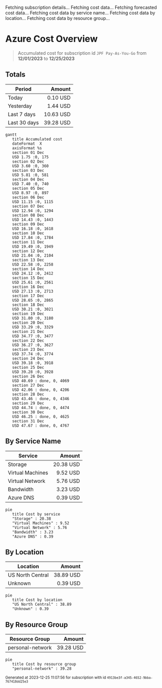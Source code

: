 Fetching subscription details...
Fetching cost data...
Fetching forecasted cost data...
Fetching cost data by service name...
Fetching cost data by location...
Fetching cost data by resource group...
# Azure Cost Overview

> Accumulated cost for subscription id `JPF Pay-As-You-Go` from **12/01/2023** to **12/25/2023**

## Totals

|Period|Amount|
|---|---:|
|Today|0.10 USD|
|Yesterday|1.44 USD|
|Last 7 days|10.63 USD|
|Last 30 days|39.28 USD|

```mermaid
gantt
   title Accumulated cost
   dateFormat  X
   axisFormat %s
   section 01 Dec
   USD 1.75 :0, 175
   section 02 Dec
   USD 3.60 :0, 360
   section 03 Dec
   USD 5.81 :0, 581
   section 04 Dec
   USD 7.40 :0, 740
   section 05 Dec
   USD 8.97 :0, 897
   section 06 Dec
   USD 11.15 :0, 1115
   section 07 Dec
   USD 12.94 :0, 1294
   section 08 Dec
   USD 14.43 :0, 1443
   section 09 Dec
   USD 16.18 :0, 1618
   section 10 Dec
   USD 17.84 :0, 1784
   section 11 Dec
   USD 19.49 :0, 1949
   section 12 Dec
   USD 21.04 :0, 2104
   section 13 Dec
   USD 22.58 :0, 2258
   section 14 Dec
   USD 24.12 :0, 2412
   section 15 Dec
   USD 25.61 :0, 2561
   section 16 Dec
   USD 27.13 :0, 2713
   section 17 Dec
   USD 28.65 :0, 2865
   section 18 Dec
   USD 30.21 :0, 3021
   section 19 Dec
   USD 31.80 :0, 3180
   section 20 Dec
   USD 33.29 :0, 3329
   section 21 Dec
   USD 34.77 :0, 3477
   section 22 Dec
   USD 36.27 :0, 3627
   section 23 Dec
   USD 37.74 :0, 3774
   section 24 Dec
   USD 39.18 :0, 3918
   section 25 Dec
   USD 39.28 :0, 3928
   section 26 Dec
   USD 40.69 : done, 0, 4069
   section 27 Dec
   USD 42.06 : done, 0, 4206
   section 28 Dec
   USD 43.46 : done, 0, 4346
   section 29 Dec
   USD 44.74 : done, 0, 4474
   section 30 Dec
   USD 46.25 : done, 0, 4625
   section 31 Dec
   USD 47.67 : done, 0, 4767
```

## By Service Name

|Service|Amount|
|---|---:|
|Storage|20.38 USD|
|Virtual Machines|9.52 USD|
|Virtual Network|5.76 USD|
|Bandwidth|3.23 USD|
|Azure DNS|0.39 USD|

```mermaid
pie
   title Cost by service
   "Storage" : 20.38
   "Virtual Machines" : 9.52
   "Virtual Network" : 5.76
   "Bandwidth" : 3.23
   "Azure DNS" : 0.39
```

## By Location

|Location|Amount|
|---|---:|
|US North Central|38.89 USD|
|Unknown|0.39 USD|

```mermaid
pie
   title Cost by location
   "US North Central" : 38.89
   "Unknown" : 0.39
```

## By Resource Group

|Resource Group|Amount|
|---|---:|
|personal-network|39.28 USD|

```mermaid
pie
   title Cost by resource group
   "personal-network" : 39.28
```

<sup>Generated at 2023-12-25 11:07:56 for subscription with id `4913be3f-a345-4652-9bba-767418dd25e3`</sup>
